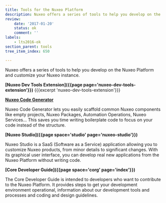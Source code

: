 ```yaml
---
title: Tools for the Nuxeo Platform
description: Nuxeo offers a series of tools to help you develop on the Nuxeo Platform and customize your Nuxeo instance.
review:
    date: '2017-01-20'
    status: ok
    comment: ''
labels:
    - lts2016-ok
section_parent: tools
tree_item_index: 650

---
```


Nuxeo offers a series of tools to help you develop on the Nuxeo Platform and customize your Nuxeo instance.

**[Nuxeo Dev Tools Extension]({{page page='nuxeo-dev-tools-extension'}})**
{{{excerpt 'nuxeo-dev-tools-extension'}}}

**[Nuxeo Code Generator](https://www.npmjs.com/package/generator-nuxeo)**

Nuxeo Code Generator lets you easily scaffold common Nuxeo components like empty projects, Nuxeo Packages, Automation Operations, Nuxeo Services... This saves you time writing boilerplate code to focus on your code instead of the structure.

**[Nuxeo Studio]({{page space='studio' page='nuxeo-studio'}})**

Nuxeo Studio is a SaaS (Software as a Service) application allowing you to customize Nuxeo products, from minor details to significant changes. With its graphical user interface, you can develop real new applications from the Nuxeo Platform without writing code.

**[Core Developer Guide]({{page space='corg' page='index'}})**

The Core Developer Guide is intended to developers who want to contribute to the Nuxeo Platform. It provides steps to get your development environment operational, information about our development tools and processes and coding and design guidelines.
